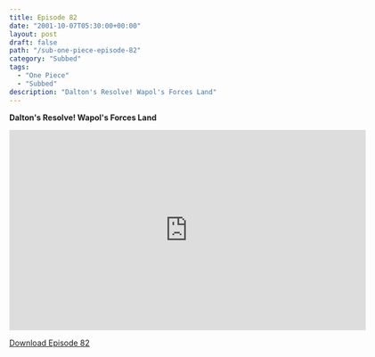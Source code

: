 ```yaml
---
title: Episode 82
date: "2001-10-07T05:30:00+00:00"
layout: post
draft: false
path: "/sub-one-piece-episode-82"
category: "Subbed"
tags:
  - "One Piece"
  - "Subbed"
description: "Dalton's Resolve! Wapol's Forces Land"
---
```


**Dalton's Resolve! Wapol's Forces Land**

<iframe width="640" height="360" src="https://www.rapidvideo.com/e/FX3C7V4BJQ" frameborder="0" marginwidth=0 marginheight=0 scrolling=no allowfullscreen></iframe>

<a href="http://ouo.io/qs/eCodkFEQ?s=https://rapidvid.to/d/https://www.rapidvideo.com/e/FX3C7V4BJQ">Download Episode 82</a>
